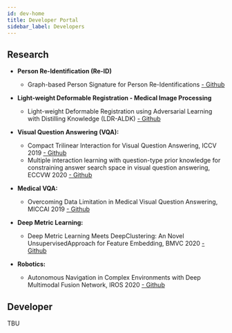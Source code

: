 ```yaml
---
id: dev-home
title: Developer Portal
sidebar_label: Developers
---
```

## Research
- **Person Re-Identification (Re-ID)**
  - Graph-based Person Signature for Person Re-Identifications [- Github](https://github.com/aioz-ai/CVPRW21_GPS)

- **Light-weight Deformable Registration - Medical Image Processing**
  - Light-weight Deformable Registration using Adversarial Learning with Distilling Knowledge (LDR-ALDK) [- Github](https://github.com/aioz-ai/LDR_ALDK)

- **Visual Question Answering (VQA):**
  - Compact Trilinear Interaction for Visual Question Answering, ICCV 2019 [- Github](https://github.com/aioz-ai/ICCV19_VQA-CTI)
  - Multiple interaction learning with question-type prior knowledge for constraining answer search space in visual question answering, ECCVW 2020 [- Github](https://github.com/aioz-ai/ECCVW20_MILQT)

- **Medical VQA:**
  - Overcoming Data Limitation in Medical Visual Question Answering, MICCAI 2019 [- Github](https://github.com/aioz-ai/MICCAI19-MedVQA)

- **Deep Metric Learning:**
  - Deep Metric Learning Meets DeepClustering: An Novel UnsupervisedApproach for Feature Embedding, BMVC 2020 [- Github](https://github.com/aioz-ai/BMVC20_CBSwR)

- **Robotics:**
  - Autonomous Navigation in Complex Environments with Deep Multimodal Fusion Network, IROS 2020 [- Github](https://github.com/aioz-ai/IROS20_NMFNet)

## Developer
TBU
